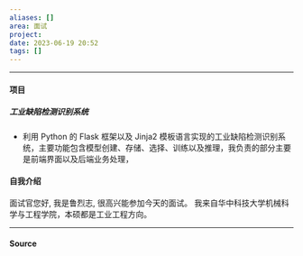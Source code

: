 ```yaml
---
aliases: []
area: 面试
project: 
date: 2023-06-19 20:52
tags: []
---
```

---
#### 项目
##### 工业缺陷检测识别系统
- 利用 Python 的 Flask 框架以及 Jinja2 模板语言实现的工业缺陷检测识别系统，主要功能包含模型创建、存储、选择、训练以及推理，我负责的部分主要是前端界面以及后端业务处理，
#### 自我介绍
面试官您好, 我是鲁烈志, 很高兴能参加今天的面试。
我来自华中科技大学机械科学与工程学院，本硕都是工业工程方向。

---
#### Source
